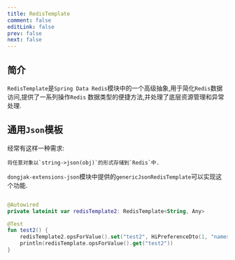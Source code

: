 ```yaml
---
title: RedisTemplate
comment: false
editLink: false
prev: false
next: false
---
```


## 简介

`RedisTemplate`是`Spring Data Redis`模块中的一个高级抽象,用于简化`Redis`数据访问,提供了一系列操作`Redis`
数据类型的便捷方法,并处理了底层资源管理和异常处理.

## 通用`Json`模板

经常有这样一种需求:

    将任意对象以`string->json(obj)`的形式存储到`Redis`中.

`dongjak-extensions-json`模块中提供的`genericJsonRedisTemplate`可以实现这个功能.

```kotlin

@Autowired
private lateinit var redisTemplate2: RedisTemplate<String, Any>

@Test
fun test2() {
    redisTemplate2.opsForValue().set("test2", HiPreferenceDto(1, "namespace", "key", "value"))
    println(redisTemplate.opsForValue().get("test2"))
}
```
